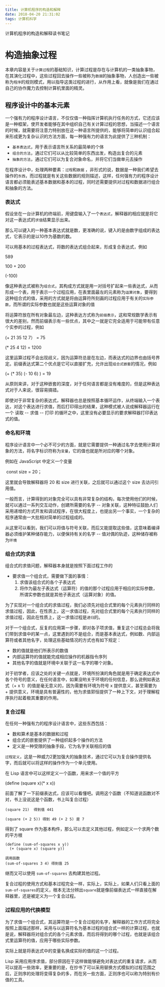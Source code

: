 ```yaml
---
title: 计算机程序的构造和解释
date: 2018-04-20 21:31:02
tags: 计算机科学
---
```


计算机程序的构造和解释读书笔记

<!-- more -->

# 构造抽象过程

本章内容是关于`计算过程`的基础知识，计算过程是存在与计算机的一类抽象事物，在其演化过程中，这些过程回去操作一些被称为`数据`的抽象事物，人创造出一些被称为`程序`的规则模式，用以指导这类过程的进行，从作用上看，就像是我们在通过自己的协作魔力去控制计算机里面的精灵。

## 程序设计中的基本元素

一个强有力的程序设计语言，不仅仅值一种指挥计算机执行任务的方式，它还应该是一种框架，使开发者能够在其中组织自己有关计算过程的思想，当描述一个语言的时候，就需要将注意力特别放在这一种语言所提供的，能够将简单的认识组合起来形成更为复杂认识的方法方面，每一种强有力的语言为此提供了三种机制：

- `基本表达式`，用于表示语言所关系的最简单的个体
- `组合的方法`，通过它们可以从比较简单的东西出发，构造出复合的元素
- `抽象的方法`，通过它们可以为复合对象命名，并将它们当做单元去操作

在程序设计中，处理两种要素：`过程`和`数据` ，非形式的说，数据是一种我们希望去操作的`东西`，而过程就是有关这些数据的规则描述，这样，任何强有力的程序设计语言都必须能表述基本数据和基本的过程，同时还需要提供对过程和数据进行组合和抽象的方法。

### 表达式

假设坐在一台计算机的终端前，用键盘输入了一个`表达式`，解释器的相应就是将它对这一表达式的`求值`结果显示出来。

那么可以键入的一种基本表达式就是数，更准确的说，键入的是由数字组成的表达式，它表示的是以10作为基数的数。

可以用基本的过程表达式，将数的表达式组合起来，形成复合表达式，例如

589 

100 + 200

(-100)

像这种表达式被称为`组合式`，其构成方式就是用一对括号扩起来一些表达式，从而形成一个表，用于表示一个过程应用，在表里面最左的元素称为`运算对象`，要得到这种组合式的值，采用的方式就是将由运算符所刻画的过程应用于有关的`实际参数`，而所谓的实际参数也就是这些运算对象的值

将运算符放在所有对象最左边，这种表达方式称为`前缀表示`，这和常规数学表示有很大的差别，然而前缀表示有一些优点，其中之一就是它完全适用于可能带有任意个实参的过程，例如

(+ 21 35 12 7） = 75

(* 25 4 12) = 1200

这里运算过程不会出现歧义，因为运算符总是在左边，而表达式的边界也由括号界定。前缀表达式第二个优点是它可以直接扩充，允许出现`组合式嵌套`的情况，例如

(+ (* 35) (- 10 6) ) = 19

从原则来讲，对于这种嵌套的深度，对于任何语言都是没有难度的，但是这种表达式对于人来说，很容易搞错。

即使对于非常复杂的表达式，解释器也总是按照基本循环运作，从终端输入一个表达，对这个表达进行求值，而后打印得出的结果，这种模式被人说成解释器运行在一个 读取 -- 求值 -- 打印 的循环之中，这里没有必要显示的要求解释器打印表达式的值。

### 命名和环境

程序设计语言中一个必不可少的方面，就是它需要提供一种通过名字去使用计算对象的方法，将名字标识符称为`变量`，它的值也就是所对应的哪个对象。

例如在 JavaScript 中定义一个变量

​	const size = 20；

这里就会导致解释器将 20 和 size 进行关联，之后就可以通过这个 size 去访问引用值。

一般而言，计算得到的对象完全可以具有非常复杂的结构，每次使用他们的时候，就可以通过一系列交互动作，创建所需要的名字 -- 对象关联，这种特征鼓励人们采用递增的方式开发和调试程序，在很大程度上，也提出另一个事实，一个复杂的程序通常由一大批相对简单的过程组成的。

从这里可以看到，我们可以将值与符号关联，而后又能提取这些值，这意味着编译器必须维护某种储存能力，以便保持有关的名字 -- 值对偶的轨迹，这种储存被称为`环境`

### 组合式的求值

组合式的求值问题，解释器本身就是按照下面过程工作的

- 要求值一个组合式，需要做下面的事情：
  1. 求值该组合式的各个子表达式
  2. 将作为最左子表达式（运算符）的值的那个过程应用于相应的实际参数，所谓实参数也就是其他子表达式（运算对象）的值。

为了实现对一个组合式的求值过程，我们必须先对组合式里的每个元素执行同样的求值过程，因此，在性质上，这一求值过程，先对组合式里的每个元素执行同样的求值过程，因此在性质上，这一求值过程是`递归`的。

对于一个组合式，反复的应用第一步骤，即对各子项求值，重复这个过程总会将我们带到求值中的某一点，这里遇到的不是组合，而是基本表达式，例如数、内部运算符或者其他名字，处理这些基础情况的方式也有如下规定：

- 数的值就是他们所表示的数值
- 内部运算符的值就能完成相应操作的机器指令序列
- 其他名字的值就是环境中关联于这一名字的哪个对象。

对于初学者，应该之处的关键一点就是，环境所扮演的角色就是用于确定表达式中各个符号的意义，在任何语言中，如果没哟关于环境的任何信息，那么说例如表达式（+ x 1）的值是毫无意义的，因为需要有环境为符号 x 提供意义，甚至需要为 + 提供意义，环境是具有普遍性的，他为求值郭恒提供了一种上下文，对于理解程序执行起着极其重要的作用。

### 复合过程

在任何一种强有力的程序设计语言中，这些东西包括：

- 数和算术是基本的数据和过程
- 组合式的嵌套提供了一种组织起多个操作的方法
- 定义是一种受限的抽象手段，它为名字关联相应的值

`过程定义`，这是一种威力2更加强大的抽象技术，通过它可以为复合操作提供名字，而后就可以将这样的操作作为一个单元使用。

在 Lisp 语言中可以这样定义一个函数，用来求一个值的平方

(define (square x)(* x x))

前面了解了一下前缀表达式，应该可以看懂吧。调用这个函数（不知道说函数对不对，书上没说这是个函数，书上叫复合过程）

```Lisp
(square 21)  得到值 441
```

```Lisp
(square (+ 2 5)) 得到 49 (+ 2 5) 是 7
```

得到了 square 作为基本构件，那么可以去定义其他过程，例如定义一个求两个数的平方根

```Lisp
(define (sum-of-squares x y))
  (+ (square x) (square y))

调用函数
(sum-of-squares 3 4) 得到值 25
```

继而又可以使用 `sum-of-squares` 去构建其他过程。

复合过程的使用方式和基本过程完全一样，实际上，实际上，如果人们只看上面的 `sum-of-squares`的定义，根本无法分辨出`square`就是像前缀表达式一样直接在解释器里，还是被定义为一个复合过程。

### 过程应用的代换模型

为了求值一个组合式，其运算符是一个复合过程的名字，解释器的工作方式将完全按照上面描述那样，采用与以运算符名为基本过程的组合式一样的计算过程，也就是说，解释器将对组合式的各个元素求值，而后将得到的哪个过程，也就是该组合式里运算符的值，应用于哪些实际参数。

实际上就是将表达式中的变量名换成实际的值的这一个过程。

Lisp 采用应用序求值，部分原因在于这样做能够避免对表达式的重复请求，从而可以提高一些效率，更重要的是，在抄书了可以采用替换方式模拟的过程范围之后，正则序的处理将变得复杂的多，而在另一些方面，正则序也可以称为特别有价值的工具。